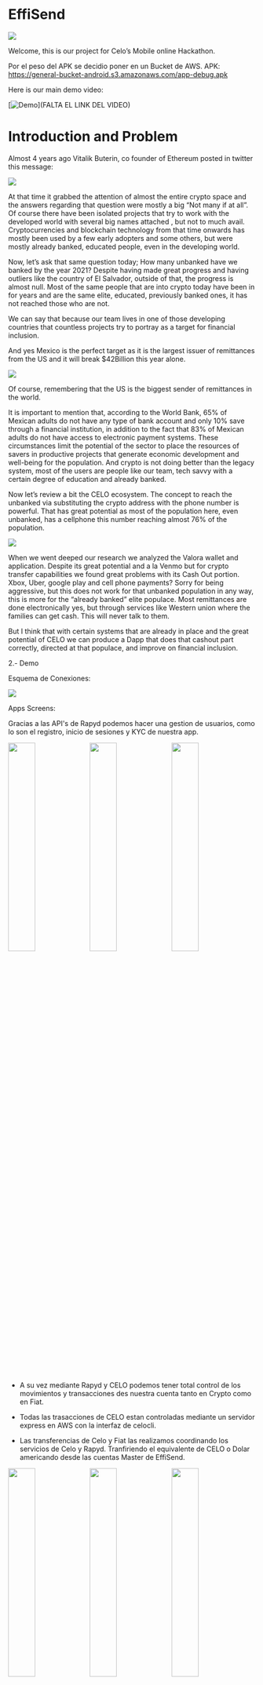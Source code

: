 # EffiSend

<img src="https://i.ibb.co/QmMQvJv/images.png">

Welcome, this is our project for Celo’s Mobile online Hackathon.

Por el peso del APK se decidio poner en un Bucket de AWS.
APK: https://general-bucket-android.s3.amazonaws.com/app-debug.apk


Here is our main demo video: 

[![Demo](https://i.ibb.co/g4W3ypx/image.png)](FALTA EL LINK DEL VIDEO)

# Introduction and Problem

Almost 4 years ago Vitalik Buterin, co founder of Ethereum posted in twitter this message:

<img src="https://i.ibb.co/ggfZWPD/vitalik.png">

At that time it grabbed the attention of almost the entire crypto space and the answers regarding that question were mostly a big “Not many if at all”. Of course there have been isolated projects that try to work with the developed world with several big names attached , but not to much avail. Cryptocurrencies and blockchain technology from that time onwards has mostly been used by a few early adopters and some others, but were mostly already banked, educated people, even in the developing world. 

Now, let’s ask that same question today; How many unbanked have we banked by the year 2021? Despite having made great progress and having outliers like the country of El Salvador, outside of that, the progress is almost null. Most of the same people that are into crypto today have been in for years and are the same elite, educated, previously banked ones, it has not reached those who are not.   

We can say that because our team lives in one of those developing countries that countless projects try to portray as a target for financial inclusion. 

And yes Mexico is the perfect target as it is the largest issuer of remittances from the US and it will break $42Billion this year alone.  

<img src="https://cdn.howmuch.net/articles/outgoing-remittances-usa-final-8374.jpg">






Of course, remembering that the US is the biggest sender of remittances in the world.


 

It is important to mention that, according to the World Bank, 65% of Mexican adults do not have any type of bank account and only 10% save through a financial institution, in addition to the fact that 83% of Mexican adults do not have access to electronic payment systems. These circumstances limit the potential of the sector to place the resources of savers in productive projects that generate economic development and well-being for the population. And crypto is not doing better than the legacy system, most of the users are people like our team, tech savvy with a certain degree of education and already banked.

Now let’s review a bit the CELO ecosystem. The concept to reach the unbanked via substituting the crypto address with the phone number is powerful. That has great potential as most of the population here, even unbanked, has a cellphone this number reaching almost 76% of the population.

<img src="https://i.ibb.co/Qmx97cr/valora.png">

When we went deeped our research we analyzed  the Valora wallet and application. Despite its great potential and a la Venmo but for crypto transfer capabilities we found great problems with its Cash Out portion. Xbox, Uber, google play and cell phone payments? Sorry for being aggressive, but this does not work for that unbanked population in any way, this is more for the “already banked” elite populace. Most remittances are done electronically yes, but through services like Western union where the families can get cash. This will never talk to them. 



But I think that with certain systems that are already in place and the great potential of CELO we can produce a Dapp that does that cashout part correctly, directed at that populace, and improve on financial inclusion.



2.- Demo

Esquema de Conexiones:

<img src="https://i.ibb.co/xCr1qDm/Untitled-Diagram-drawio.png">

Apps Screens:

Gracias a las API's de Rapyd podemos hacer una gestion de usuarios, como lo son el registro, inicio de sesiones y KYC de nuestra app.

<img src="https://i.ibb.co/0YbKvq2/Screenshot-1638060296.png" width="33%" ><img src="https://i.ibb.co/Jk3tQ5w/Screenshot-1638060313.png" width="33%" ><img src="https://i.ibb.co/PwmZbkS/Screenshot-1638060320.png" width="33%" >

- A su vez mediante Rapyd y CELO podemos tener total control de los movimientos y transacciones des nuestra cuenta tanto en Crypto como en Fiat.

- Todas las trasacciones de CELO estan controladas mediante un servidor express en AWS con la interfaz de celocli.

- Las transferencias de Celo y Fiat las realizamos coordinando los servicios de Celo y Rapyd. Tranfiriendo el equivalente de CELO o Dolar americando desde las cuentas Master de EffiSend.

<kbd><img src="https://i.ibb.co/wZqt8DL/Screenshot-1638060322.png" width="33%" ></kbd><kbd><img src="https://i.ibb.co/GtsHKsc/Screenshot-1638060325.png" width="33%" ></kbd><kbd><img src="https://i.ibb.co/6bYQWXG/Screenshot-1638060335.png" width="33%" ></kbd>

- A su vez podemos obtener una tarjeta virtual desde la API de Rapyd para poder gastar el dinero de nuestra cuenta Fiat directamente.

- Sobre todo Podemos Realizar una transferencia SPEI desde nuestra cuenta Fiat a una cuenta de banco o trajeta de debido Saldazo®.

- Todas las transferencias hechas en los demos y durante el desarrollo pueden ser consultadas en el explorer.

https://alfajores-blockscout.celo-testnet.org/address/0xE7c1fc2B18A0Ee4F087694bca90436Eba6f16Fca/token-transfers

<img src="https://i.ibb.co/MZcRMMj/Screenshot-1638060342.png" width="33%" ><img src="https://i.ibb.co/6r6QqTJ/Screenshot-1638060355.png" width="33%" ><img src="https://i.ibb.co/tbtnWRz/Screenshot-1638060376.png" width="33%" >

- Y a su vez mostramos una captura de nuestro backend en Rapyd.

<img src="https://i.ibb.co/cFX3NYb/Screenshot-from-2021-11-27-19-12-24.png">

Demo sin cortes:

Video: Click on the image
[![Demo](https://i.ibb.co/g4W3ypx/image.png)](https://youtu.be/Kue85N-CO2Q)

Sorry github does not allow embed videos.

Esperamos al jai para esto blah blah

3.- Outro


Linkos

https://egade.tec.mx/es/egade-ideas/opinion/la-inclusion-financiera-en-mexico-retos-y-oportunidades


(https://www.cnbv.gob.mx/Inclusi%C3%B3n/Anexos%20Inclusin%20Financiera/Panorama_IF_2021.pdf?utm_source=Panorama&utm_medium=email)


https://www.inegi.org.mx/contenidos/saladeprensa/boletines/2021/OtrTemEcon/ENDUTIH_2020.pdf

(https://www.cnbv.gob.mx/Inclusi%C3%B3n/Anexos%20Inclusin%20Financiera/Panorama_IF_2021.pdf?utm_source=Panorama&utm_medium=email)



